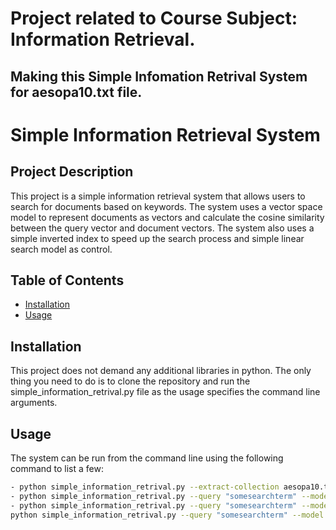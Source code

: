 # Project related to Course Subject: Information Retrieval.

## Making this Simple Infomation Retrival System for aesopa10.txt file. 


# Simple Information Retrieval System

## Project Description

This project is a simple information retrieval system that allows users to search for documents based on keywords. The system uses a vector space model to represent documents as vectors and calculate the cosine similarity between the query vector and document vectors. The system also uses a simple inverted index to speed up the search process and simple linear search model as control. 

## Table of Contents

- [Installation](#installation)
- [Usage](#usage)

<!--
- [Issues](#issues)
- [Changelog](#changelog)
- [Roadmap](#roadmap)
- [Support](#support)
- [License](#license)
-->
## Installation

This project does not demand any additional libraries in python. The only thing you need to do is to clone the repository and run the simple_information_retrival.py file as the usage specifies the command line arguments. 

## Usage

The system can be run from the command line using the following command to list a few:

```bash 
- python simple_information_retrival.py --extract-collection aesopa10.txt
- python simple_information_retrival.py --query "somesearchterm" --model "vector/bool" --search-mode "inverted/linear" --documents "original/no_stopwords" --stemming
- python simple_information_retrival.py --query "somesearchterm" --model "vector/bool" --search-mode "inverted/linear" --documents "original/no_stopwords"
python simple_information_retrival.py --query "somesearchterm" --model "vector" --documents "original/no_stopwords"

```
<!--
## Issues

If your repository uses GitHub's issue tracking system, provide guidelines on how to report issues, how to submit feature requests, and how to contribute to issue discussions.


## Changelog

Include a changelog or release notes detailing the project's version history, changes, and updates.

## Roadmap

If applicable, outline the future development plans for the project, including upcoming features and enhancements.

## Support

Provide details on how users can get support or assistance with using the project. Include contact information or links to communication channels (e.g., Discord, Gitter, Stack Overflow, etc.).

## License

Specify the project's license information, including the license type and any relevant copyright or authorship details.

-->